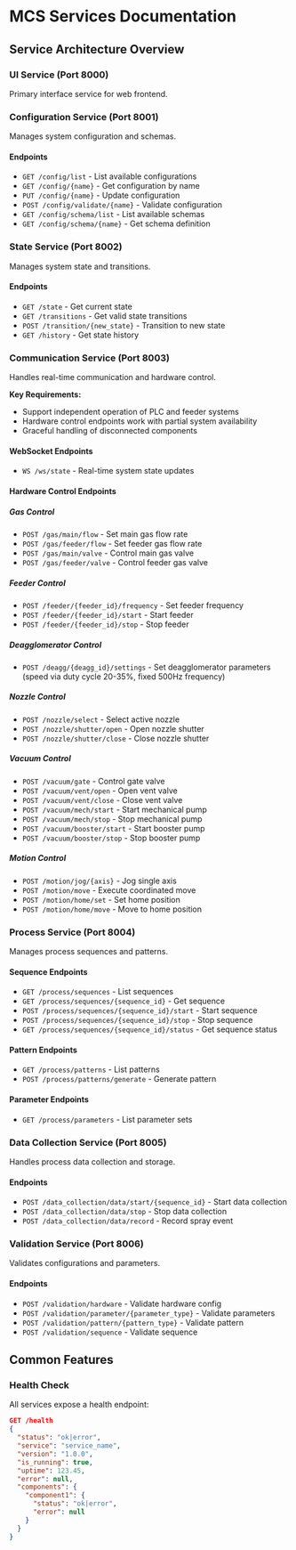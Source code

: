 # MCS Services Documentation

## Service Architecture Overview

### UI Service (Port 8000)

Primary interface service for web frontend.

### Configuration Service (Port 8001)

Manages system configuration and schemas.

#### Endpoints

- `GET /config/list` - List available configurations
- `GET /config/{name}` - Get configuration by name
- `PUT /config/{name}` - Update configuration
- `POST /config/validate/{name}` - Validate configuration
- `GET /config/schema/list` - List available schemas
- `GET /config/schema/{name}` - Get schema definition

### State Service (Port 8002)

Manages system state and transitions.

#### Endpoints

- `GET /state` - Get current state
- `GET /transitions` - Get valid state transitions
- `POST /transition/{new_state}` - Transition to new state
- `GET /history` - Get state history

### Communication Service (Port 8003)

Handles real-time communication and hardware control.

**Key Requirements:**

- Support independent operation of PLC and feeder systems
- Hardware control endpoints work with partial system availability
- Graceful handling of disconnected components

#### WebSocket Endpoints

- `WS /ws/state` - Real-time system state updates

#### Hardware Control Endpoints

##### Gas Control

- `POST /gas/main/flow` - Set main gas flow rate
- `POST /gas/feeder/flow` - Set feeder gas flow rate
- `POST /gas/main/valve` - Control main gas valve
- `POST /gas/feeder/valve` - Control feeder gas valve

##### Feeder Control

- `POST /feeder/{feeder_id}/frequency` - Set feeder frequency
- `POST /feeder/{feeder_id}/start` - Start feeder
- `POST /feeder/{feeder_id}/stop` - Stop feeder

##### Deagglomerator Control

- `POST /deagg/{deagg_id}/settings` - Set deagglomerator parameters (speed via duty cycle 20-35%, fixed 500Hz frequency)

##### Nozzle Control

- `POST /nozzle/select` - Select active nozzle
- `POST /nozzle/shutter/open` - Open nozzle shutter
- `POST /nozzle/shutter/close` - Close nozzle shutter

##### Vacuum Control

- `POST /vacuum/gate` - Control gate valve
- `POST /vacuum/vent/open` - Open vent valve
- `POST /vacuum/vent/close` - Close vent valve
- `POST /vacuum/mech/start` - Start mechanical pump
- `POST /vacuum/mech/stop` - Stop mechanical pump
- `POST /vacuum/booster/start` - Start booster pump
- `POST /vacuum/booster/stop` - Stop booster pump

##### Motion Control

- `POST /motion/jog/{axis}` - Jog single axis
- `POST /motion/move` - Execute coordinated move
- `POST /motion/home/set` - Set home position
- `POST /motion/home/move` - Move to home position

### Process Service (Port 8004)

Manages process sequences and patterns.

#### Sequence Endpoints

- `GET /process/sequences` - List sequences
- `GET /process/sequences/{sequence_id}` - Get sequence
- `POST /process/sequences/{sequence_id}/start` - Start sequence
- `POST /process/sequences/{sequence_id}/stop` - Stop sequence
- `GET /process/sequences/{sequence_id}/status` - Get sequence status

#### Pattern Endpoints

- `GET /process/patterns` - List patterns
- `POST /process/patterns/generate` - Generate pattern

#### Parameter Endpoints

- `GET /process/parameters` - List parameter sets

### Data Collection Service (Port 8005)

Handles process data collection and storage.

#### Endpoints

- `POST /data_collection/data/start/{sequence_id}` - Start data collection
- `POST /data_collection/data/stop` - Stop data collection
- `POST /data_collection/data/record` - Record spray event

### Validation Service (Port 8006)

Validates configurations and parameters.

#### Endpoints

- `POST /validation/hardware` - Validate hardware config
- `POST /validation/parameter/{parameter_type}` - Validate parameters
- `POST /validation/pattern/{pattern_type}` - Validate pattern
- `POST /validation/sequence` - Validate sequence

## Common Features

### Health Check

All services expose a health endpoint:

```json
GET /health
{
  "status": "ok|error",
  "service": "service_name",
  "version": "1.0.0",
  "is_running": true,
  "uptime": 123.45,
  "error": null,
  "components": {
    "component1": {
      "status": "ok|error",
      "error": null
    }
  }
}
```

